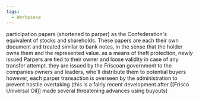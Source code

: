 ```yaml
---
tags:
  - Workpiece
---
```

participation papers (shortened to parper) as the Confederation's equivalent of stocks and shareholds.
These papers are each their own document and treated similar to bank notes, in the sense that the holder owns them and the represented value.
as a means of theft protection, newly issued Parpers are tied to their owner and loose validity in case of any transfer attempt.
they are issued by the Friscoan government to the companies owners and leaders, who'll distribute them to potential buyers
however, each parper transaction is overseen by the administration to prevent hostile overtaking (this is a fairly recent development after [[Frisco Universal Oil]] made several threatening advances using buyouts)

